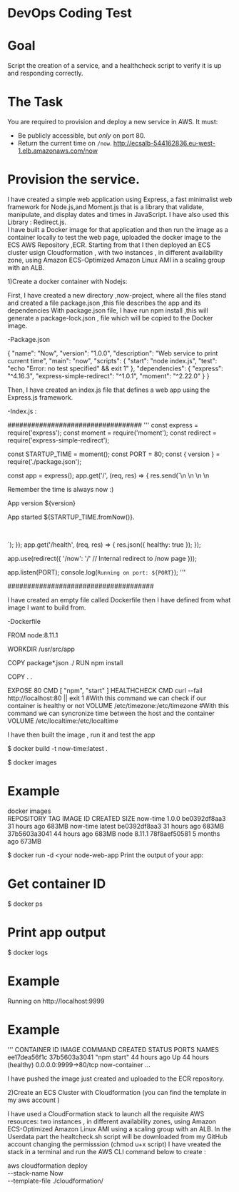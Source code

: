 DevOps Coding Test
==================

# Goal

Script the creation of a service, and a healthcheck script to verify it is up and responding correctly.


# The Task

You are required to provision and deploy a new service in AWS. It must:

* Be publicly accessible, but *only* on port 80.
* Return the current time on `/now`.  http://ecsalb-544162836.eu-west-1.elb.amazonaws.com/now

# Provision the service.

I have created a simple web application using Express, a fast minimalist web framework for Node.js,and Moment.js that is a library that validate, manipulate, and display dates and times in JavaScript. I have also used this Library : Redirect.js.  
I have built a Docker image for that application and then run the image as a container locally to test the web page, uploaded the docker image to the ECS AWS Repository ,ECR. 
Starting from that I then deployed an ECS cluster usign Cloudformation , with two instances , in different availability zone, using Amazon ECS-Optimized Amazon Linux AMI in a scaling group with an ALB.


1)Create a docker container with Nodejs:

First, I have created a new directory ,now-project, where all the files stand and created a file package.json ,this file describes the app and its dependencies
With package.json file, I have run npm install ,this will generate a package-lock.json , file which will be copied to the Docker image.

-Package.json

{
  "name": "Now",
  "version": "1.0.0",
  "description": "Web service to print current time",
  "main": "now",
  "scripts": {
    "start": "node index.js",
    "test": "echo \"Error: no test specified\" && exit 1"
  },
  "dependencies": {
    "express": "^4.16.3",
    "express-simple-redirect": "^1.0.1",
    "moment": "^2.22.0"
  }
}

Then, I have created an index.js file that defines a web app using the Express.js framework.

-Index.js :

##################################
'''
const express = require('express');
const moment = require('moment');
const redirect = require('express-simple-redirect');

const STARTUP_TIME = moment();
const PORT = 80;
const { version } = require('./package.json');


const app = express();
app.get('/', (req, res) => {
    res.send(`<!DOCTYPE html>\n
        <html>\n
        <head><title>Project Now</title></head>\n
        <body>\n
        <p>Remember the time is always now :)</p>
        <p>App version ${version}</p>
        <p>App started ${STARTUP_TIME.fromNow()}.</p>              
	</head>
	<p id="now"></p>
        <script>
	var localTime = new Date();
	document.getElementById("now").innerHTML = localTime;
	</script>
	</body>
	</html>

   `);
});
app.get('/health', (req, res) => {
    res.json({ healthy: true });
});

app.use(redirect({
  '/now': '/'                 // Internal redirect to /now page
}));

app.listen(PORT);
console.log(`Running on port: ${PORT}`);
'''

#####################################

I have created an empty file called Dockerfile then I have defined from what image I want to build from. 

-Dockerfile

FROM node:8.11.1

WORKDIR /usr/src/app

COPY package*.json ./
RUN npm install

COPY . .

EXPOSE 80
CMD [ "npm", "start" ]
HEALTHCHECK CMD curl --fail http://localhost:80 || exit 1  #With this command we can check if our container is healthy or not 
VOLUME /etc/timezone:/etc/timezone                         #With this command we can syncronize time between the host and the container
VOLUME /etc/localtime:/etc/localtime

I have then built the image , run it and test the app 

$ docker build -t now-time:latest .

$ docker images

# Example
docker images                            
REPOSITORY          TAG                 IMAGE ID            CREATED             SIZE
now-time            1.0.0               be0392df8aa3        31 hours ago        683MB
now-time            latest              be0392df8aa3        31 hours ago        683MB
<none>              <none>              37b5603a3041        44 hours ago        683MB
node                8.11.1              78f8aef50581        5 months ago        673MB

$ docker run  -d <your node-web-app
Print the output of your app:

# Get container ID

$ docker ps

# Print app output

$ docker logs <container id>

# Example

Running on http://localhost:9999

# Example

'''
CONTAINER ID        IMAGE               COMMAND             CREATED             STATUS                  PORTS                NAMES           
ee17dea56f1c        37b5603a3041        "npm start"         44 hours ago        Up 44 hours (healthy)   0.0.0.0:9999->80/tcp   now-container
...

I have pushed the image just created and uploaded to the ECR repository.

2)Create an ECS Cluster with Cloudformation (you can find the template in my aws account )

I have used a CloudFormation stack to launch all the requisite AWS resources: two instances , in different availability zones, using Amazon ECS-Optimized Amazon Linux AMI using a scaling group with an ALB.
In the Userdata part the healtcheck.sh script will be downloaded from my GitHub account changing the permisssion (chmod u+x script)
I have vreated the stack in a terminal and run the AWS CLI command below to create :

aws cloudformation deploy \
    --stack-name Now\
    --template-file ./cloudformation/<template>.yml \
    --capabilities CAPABILITY_IAM \
    --parameter-overrides KeyName='<keypair_id>' \
    VpcId='<vpc_id>' \
    SubnetId='<subnet_id_1>,<subnet_id_2>' \
    ContainerPort=80 \
    DesiredCapacity=2 \
    EcsImageUri='<ecr_image_uri>' \
    EcsImageVersion='<app_version>' \
    InstanceType=t2.micro \
    MaxSize=2

# Run the healthcheck script

You can run the healtcheck.sh using this script:

#!/bin/bash


aws ec2 describe-instances --instance-ids <instance-id> --query 'Reservations[*].Instances[*].PublicIpAddress' --output text > ip-instance-1.txt
aws ec2 describe-instances --instance-ids <instance-id> --query 'Reservations[*].Instances[*].PublicIpAddress' --output text > ip-instance-2.txt
echo "####-Instance number 1-####"
ssh -i "Key.pem" ec2-user@$(cat ip-instance-1.txt ) sudo su -c /root/healthcheck.sh
echo "####-Instance number 2-####"
ssh -i "Key.pem" ec2-user@$(cat ip-instance-2.txt ) sudo su -c /root/healthcheck.sh
